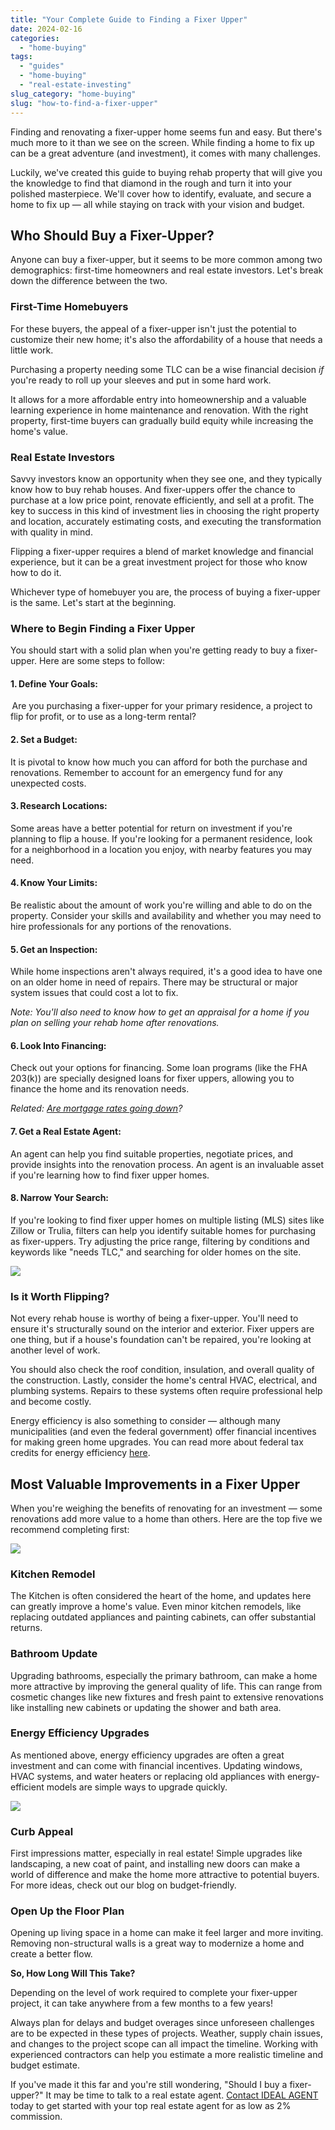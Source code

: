 ```yaml
---
title: "Your Complete Guide to Finding a Fixer Upper"
date: 2024-02-16
categories: 
  - "home-buying"
tags: 
  - "guides"
  - "home-buying"
  - "real-estate-investing"
slug_category: "home-buying"
slug: "how-to-find-a-fixer-upper"
---
```


Finding and renovating a fixer-upper home seems fun and easy. But there's much more to it than we see on the screen. While finding a home to fix up can be a great adventure (and investment), it comes with many challenges.

Luckily, we've created this guide to buying rehab property that will give you the knowledge to find that diamond in the rough and turn it into your polished masterpiece. We'll cover how to identify, evaluate, and secure a home to fix up — all while staying on track with your vision and budget.  

## **Who Should Buy a Fixer-Upper?** 

Anyone can buy a fixer-upper, but it seems to be more common among two demographics: first-time homeowners and real estate investors. Let's break down the difference between the two.  

### **First-Time Homebuyers** 

For these buyers, the appeal of a fixer-upper isn't just the potential to customize their new home; it's also the affordability of a house that needs a little work.

Purchasing a property needing some TLC can be a wise financial decision _if_ you're ready to roll up your sleeves and put in some hard work.

It allows for a more affordable entry into homeownership and a valuable learning experience in home maintenance and renovation. With the right property, first-time buyers can gradually build equity while increasing the home's value.  

### **Real Estate Investors** 

Savvy investors know an opportunity when they see one, and they typically know how to buy rehab houses. And fixer-uppers offer the chance to purchase at a low price point, renovate efficiently, and sell at a profit. The key to success in this kind of investment lies in choosing the right property and location, accurately estimating costs, and executing the transformation with quality in mind.

Flipping a fixer-upper requires a blend of market knowledge and financial experience, but it can be a great investment project for those who know how to do it.  

Whichever type of homebuyer you are, the process of buying a fixer-upper is the same. Let's start at the beginning.  

### Where to Begin Finding a Fixer Upper

You should start with a solid plan when you're getting ready to buy a fixer-upper. Here are some steps to follow: 

#### 1. Define Your Goals:

 Are you purchasing a fixer-upper for your primary residence, a project to flip for profit, or to use as a long-term rental?  

#### 2. Set a Budget: 

It is pivotal to know how much you can afford for both the purchase and renovations. Remember to account for an emergency fund for any unexpected costs.  

#### 3. Research Locations: 

Some areas have a better potential for return on investment if you're planning to flip a house. If you're looking for a permanent residence, look for a neighborhood in a location you enjoy, with nearby features you may need.  

#### 4. Know Your Limits: 

Be realistic about the amount of work you're willing and able to do on the property. Consider your skills and availability and whether you may need to hire professionals for any portions of the renovations.  

#### 5. Get an Inspection: 

While home inspections aren't always required, it's a good idea to have one on an older home in need of repairs. There may be structural or major system issues that could cost a lot to fix.  

_Note: You'll also need to know how to get an appraisal for a home if you plan on selling your rehab home after renovations._  

#### 6. Look Into Financing: 

Check out your options for financing. Some loan programs (like the FHA 203(k)) are specially designed loans for fixer uppers, allowing you to finance the home and its renovation needs.  

_Related:_ [_Are mortgage rates going down_](https://blog.idealagent.com/when-will-mortgage-rates-go-down-2024/)_?_ 

#### 7. Get a Real Estate Agent: 

An agent can help you find suitable properties, negotiate prices, and provide insights into the renovation process. An agent is an invaluable asset if you're learning how to find fixer upper homes.  

#### 8. Narrow Your Search: 

If you're looking to find fixer upper homes on multiple listing (MLS) sites like Zillow or Trulia, filters can help you identify suitable homes for purchasing as fixer-uppers. Try adjusting the price range, filtering by conditions and keywords like "needs TLC," and searching for older homes on the site.  

![](../images/posts/image-2.jpeg)

### Is it Worth Flipping?  

Not every rehab house is worthy of being a fixer-upper. You'll need to ensure it's structurally sound on the interior and exterior. Fixer uppers are one thing, but if a house's foundation can't be repaired, you're looking at another level of work.

You should also check the roof condition, insulation, and overall quality of the construction. Lastly, consider the home's central HVAC, electrical, and plumbing systems. Repairs to these systems often require professional help and become costly.  

Energy efficiency is also something to consider — although many municipalities (and even the federal government) offer financial incentives for making green home upgrades. You can read more about federal tax credits for energy efficiency [here](https://www.energystar.gov/about/federal_tax_credits).  

## Most Valuable Improvements in a Fixer Upper

When you're weighing the benefits of renovating for an investment — some renovations add more value to a home than others. Here are the top five we recommend completing first:  

![](../images/posts/image.jpeg)

### **Kitchen Remodel** 

The Kitchen is often considered the heart of the home, and updates here can greatly improve a home's value. Even minor kitchen remodels, like replacing outdated appliances and painting cabinets, can offer substantial returns. 

### **Bathroom Update** 

Upgrading bathrooms, especially the primary bathroom, can make a home more attractive by improving the general quality of life. This can range from cosmetic changes like new fixtures and fresh paint to extensive renovations like installing new cabinets or updating the shower and bath area.  

### **Energy Efficiency Upgrades** 

As mentioned above, energy efficiency upgrades are often a great investment and can come with financial incentives. Updating windows, HVAC systems, and water heaters or replacing old appliances with energy-efficient models are simple ways to upgrade quickly.  

![](../images/posts/image-1.jpeg)

### **Curb Appeal**  

First impressions matter, especially in real estate! Simple upgrades like landscaping, a new coat of paint, and installing new doors can make a world of difference and make the home more attractive to potential buyers. For more ideas, check out our blog on budget-friendly. 

### **Open Up the Floor Plan** 

Opening up living space in a home can make it feel larger and more inviting. Removing non-structural walls is a great way to modernize a home and create a better flow.  

**So, How Long Will This Take?**  

Depending on the level of work required to complete your fixer-upper project, it can take anywhere from a few months to a few years!

Always plan for delays and budget overages since unforeseen challenges are to be expected in these types of projects. Weather, supply chain issues, and changes to the project scope can all impact the timeline. Working with experienced contractors can help you estimate a more realistic timeline and budget estimate.  

If you've made it this far and you're still wondering, "Should I buy a fixer-upper?" It may be time to talk to a real estate agent. [Contact IDEAL AGENT](https://idealagent.com/sell-your-home/) today to get started with your top real estate agent for as low as 2% commission.
